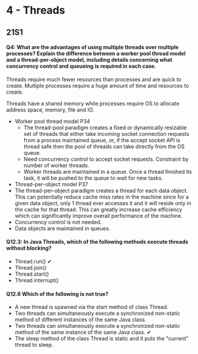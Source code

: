 # 4 - Threads



## 21S1

#### Q4: What are the advantages of using multiple threads over multiple processes? Explain the difference between a worker pool thread model and a thread-per-object model, including details concerning what concurrency control and queueing is required in each case.

Threads require much fewer resources than processes and are quick to create. Multiple processes require a huge amount of time and resources to create. 

Threads have a shared memory while processes require OS to allocate address space, memory, file and IO.

* Worker pool thread model  P34
  * The thread-pool paradigm creates a fixed or dynamically resizable set of threads that either take incoming socket connection requests from a process maintained queue, or, if the accept socket API is thread safe then the pool of threads can take directly from the OS queue.
  * Need concurrency control to accept socket requests. Constraint by number of worker threads.
  * Worker threads are maintained in a queue. Once a thread finished its task, it will be pushed to the queue to wait for new tasks.
*  Thread-per-object model  P37
  * The thread-per-object paradigm creates a thread for each data object. This can potentially reduce cache miss rates in the machine since for a given data object, only 1 thread ever accesses it and it will reside only in the cache for that thread. This can greatly increase cache efficiency which can significantly improve overall performance of the machine.
  * Concurrency control is not needed.
  * Data objects are maintained in queues.



#### Q12.3: In Java Threads, which of the following methods execute threads without blocking?

* Thread.run() ✔
* Thread.join()
* Thread.start()
* Thread.interrupt()



#### Q12.6 Which of the following is not true?

* A new thread is spawned via the start method of class Thread.
* Two threads can simultaneously execute a synchronized non-static method of different instances of the same Java class.
* Two threads can simultaneously execute a synchronized non-static method of the same instance of the same Java class. ✔
* The sleep method of the class Thread is static and it puts the "current" thread to sleep.



